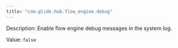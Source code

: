 ```yaml
---
title: "com.glide.hub.flow_engine.debug"
---
```


Description: Enable flow engine debug messages in the system log.

Value: `false`